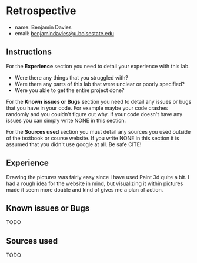 # Retrospective

- name: Benjamin Davies
- email: benjamindavies@u.boisestate.edu

## Instructions

For the **Experience** section you need to detail your experience with this lab. 

- Were there any things that you struggled with? 
- Were there any parts of this lab that were unclear or poorly specified? 
- Were you able to get the entire project done?

For the **Known issues or Bugs** section you need to detail any issues or bugs that you have in your
code. For example maybe your code crashes randomly and you couldn't figure out why. If your code
doesn't have any issues you can simply write NONE in this section.

For the **Sources used** section you must detail any sources you used outside of the textbook or
course website. If you write NONE in this section it is assumed that you didn't use google at all.
Be safe CITE!

## Experience

Drawing the pictures was fairly easy since I have used Paint 3d quite a bit. I had a rough idea for the website in mind, but visualizing it within pictures made it seem more doable and kind of gives me a plan of action.

## Known issues or Bugs

TODO

## Sources used

TODO
